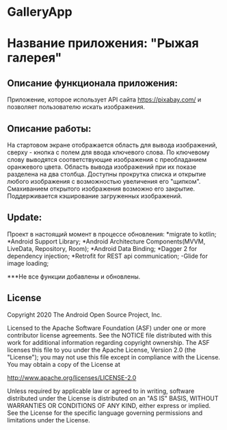 # GalleryApp
Название приложения: "Рыжая галерея"
====================================

Описание функционала приложения:
-------
Приложение, которое использует API сайта https://pixabay.com/ и позволяет пользователю искать изображения.

Описание работы:
-------

На стартовом экране отображается область для вывода изображений, сверху - кнопка с полем для ввода ключевого слова.
По ключевому слову выводятся соответствующие изображения с преобладанием оранжевого цвета.
Область вывода изображений при их показе разделена на два столбца.
Доступны прокрутка списка и открытие любого изображения с возможностью увеличения его "щипком".
Смахиванием открытого изображения возможно его закрытие.
Поддерживается кэширование загруженных изображений.

Update:
-------

Проект в настоящий момент в процессе обновления: 
*migrate to kotlin; 
*Android Support Library; 
*Android Architecture Components(MVVM, LiveData, Repository, Room); 
*Android Data Binding; 
*Dagger 2 for dependency injection; 
*Retrofit for REST api communication;
-Glide for image loading;

***Не все функции добавлены и обновлены.


License
-------

Copyright 2020 The Android Open Source Project, Inc.

Licensed to the Apache Software Foundation (ASF) under one or more contributor license agreements. See the NOTICE file distributed with this work for additional information regarding copyright ownership. The ASF licenses this file to you under the Apache License, Version 2.0 (the "License"); you may not use this file except in compliance with the License. You may obtain a copy of the License at

http://www.apache.org/licenses/LICENSE-2.0

Unless required by applicable law or agreed to in writing, software distributed under the License is distributed on an "AS IS" BASIS, WITHOUT WARRANTIES OR CONDITIONS OF ANY KIND, either express or implied. See the License for the specific language governing permissions and limitations under the License.

